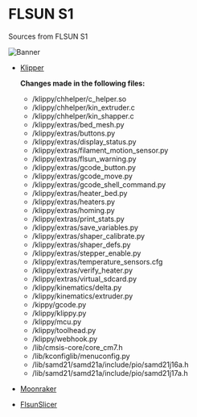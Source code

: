 # FLSUN S1
Sources from FLSUN S1

![Banner](https://github.com/user-attachments/assets/a2ebd6cd-e430-4d7b-a240-a8cac461b0c7)

- [Klipper](https://github.com/Guilouz/Flsun-S1-Klipper)

  **Changes made in the following files:**
    - /klippy/chhelper/c_helper.so
    - /klippy/chhelper/kin_extruder.c
    - /klippy/chhelper/kin_shapper.c
    - /klippy/extras/bed_mesh.py
    - /klippy/extras/buttons.py
    - /klippy/extras/display_status.py
    - /klippy/extras/filament_motion_sensor.py
    - /klippy/extras/flsun_warning.py
    - /klippy/extras/gcode_button.py
    - /klippy/extras/gcode_move.py
    - /klippy/extras/gcode_shell_command.py
    - /klippy/extras/heater_bed.py
    - /klippy/extras/heaters.py
    - /klippy/extras/homing.py
    - /klippy/extras/print_stats.py
    - /klippy/extras/save_variables.py
    - /klippy/extras/shaper_calibrate.py
    - /klippy/extras/shaper_defs.py
    - /klippy/extras/stepper_enable.py
    - /klippy/extras/temperature_sensors.cfg
    - /klippy/extras/verify_heater.py
    - /klippy/extras/virtual_sdcard.py
    - /klippy/kinematics/delta.py
    - /klippy/kinematics/extruder.py
    - /kippy/gcode.py
    - /klippy/klippy.py
    - /klippy/mcu.py
    - /klippy/toolhead.py
    - /klippy/webhook.py
    - /lib/cmsis-core/core_cm7.h
    - /lib/kconfiglib/menuconfig.py
    - /lib/samd21/samd21a/include/pio/samd21j16a.h
    - /lib/samd21/samd21a/include/pio/samd21j17a.h
  
- [Moonraker](https://github.com/Guilouz/Flsun-S1-Moonraker)

- [FlsunSlicer](https://github.com/Flsun3d/FlsunSlicer)
